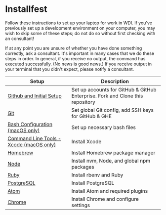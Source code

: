 # Installfest

Follow these instructions to set up your laptop for work in WDI. If you've previously set up a development environment on your computer, you may wish to skip some of these steps; do not do so without first checking with an consultant!

If at any point you are unsure of whether you have done something correctly, ask a consultant. It's important in many cases that we do these steps in order. In general, if you receive no output, the command has executed successfully. (No news is good news.) If you receive output in your terminal that you didn't expect, please notify a consultant.

Setup | Description
--- | ---
[Github and Initial Setup](github.md) | Set up accounts for GitHub & GitHub Enterprise. Fork and Clone this repository
[Git](git.md) | Set global Git config, add SSH keys for GitHub & GHE
[Bash Configuration (macOS only)](bash.md) | Set up necessary bash files
[Command Line Tools - Xcode (macOS only)](command_line_tools.md) | Install Xcode
[Homebrew](homebrew.md) | Install Homebrew package manager
[Node](node.md) | Install nvm, Node, and global npm packages
[Ruby](ruby.md) | Install rbenv and Ruby
[PostgreSQL](postgres.md) | Install PostgreSQL
[Atom](atom.md) | Install Atom and required plugins
[Chrome](chrome.md) | Install Chrome and configure settings
